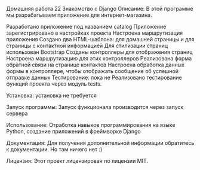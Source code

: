 Домашняя работа 22 Знакомство с Django
Описание:
В этой программе мы разрабатываем приложение для интернет-магазина.

Разработано приложение под названием catalog
Приложение зарегистрировано в настройках проекта
Настроена маршрутизация приложения
Создано два HTML-шаблона: для домашней страницы и для страницы с контактной информацией
Для стилизации страниц использован Bootstrap
Созданы контроллеры для отображения страниц
Настроена маршрутизацию для этих контроллеров
Реализована форма обратной связи на странице контактов
Настроена обработка данных формы в контроллере, чтобы отображать сообщение об успешной отправке данных
Тестирование:
пока не Реализовано тестирование функций проекта через модуль tests.

Установка:
установка не требуется

Запуск программы:
Запуск функционала производится через запуск сервера

Использование:
Отработка навыков программирования на языке Python, создание приложений в фреймворке Django

Документация:
Для получения дополнительной информации обратитесь к документации. Но там ничего нет :)

Лицензия:
Этот проект лицензирован по лицензии MIT.
